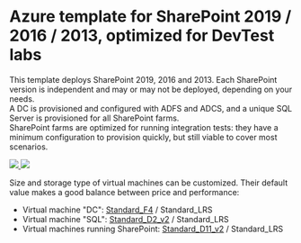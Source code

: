 # Azure template for SharePoint 2019 / 2016 / 2013, optimized for DevTest labs

This template deploys SharePoint 2019, 2016 and 2013. Each SharePoint version is independent and may or may not be deployed, depending on your needs.  
A DC is provisioned and configured with ADFS and ADCS, and a unique SQL Server is provisioned for all SharePoint farms.  
SharePoint farms are optimized for running integration tests: they have a minimum configuration to provision quickly, but still viable to cover most scenarios.

<a href="https://portal.azure.com/#create/Microsoft.Template/uri/https%3A%2F%2Fraw.githubusercontent.com%2FAzure%2Fazure-devtestlab%2Fmaster%2FEnvironments%2FSharePoint-ADFS%2Fazuredeploy.json" target="_blank">
    <img src="http://azuredeploy.net/deploybutton.png"/>
</a>
<a href="http://armviz.io/#/?load=https%3A%2F%2Fraw.githubusercontent.com%2FAzure%2Fazure-devtestlab%2Fmaster%2FEnvironments%2FSharePoint-ADFS%2Fazuredeploy.json" target="_blank">
    <img src="http://armviz.io/visualizebutton.png"/>
</a>

Size and storage type of virtual machines can be customized. Their default value makes a good balance between price and performance:

* Virtual machine "DC": [Standard_F4](https://docs.microsoft.com/en-us/azure/virtual-machines/windows/sizes-compute#fsv2-series-sup1sup) / Standard_LRS
* Virtual machine "SQL": [Standard_D2_v2](https://docs.microsoft.com/en-us/azure/virtual-machines/windows/sizes-general#dv2-series) / Standard_LRS
* Virtual machines running SharePoint: [Standard_D11_v2](https://docs.microsoft.com/en-us/azure/virtual-machines/windows/sizes-memory#dv2-series-11-15) / Standard_LRS
